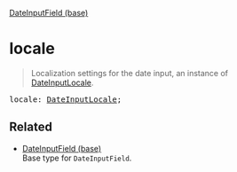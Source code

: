 [DateInputField (base)](DateInputField_base.md)

# locale

> Localization settings for the date input, an instance of [DateInputLocale](DateInputLocale.md).

<pre class="docgen_signature">locale: <a href="DateInputLocale.md">DateInputLocale</a>;</pre>

## Related

- [<!--{ref:type}-->DateInputField (base)](DateInputField_base.md) \
    Base type for `DateInputField`.
